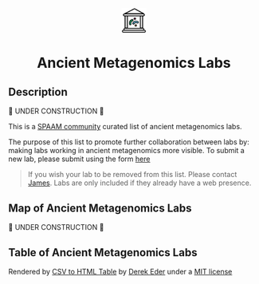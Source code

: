 
<p align="center">

<img src="https://raw.githubusercontent.com/SPAAM-community/ancient-metagenomics-labs/main/_media/spaam-AncientMetagenomicLabs_logo.svg" width=10%>

<p/>

<h1 align="center">Ancient Metagenomics Labs</h1>

## Description

🔨 UNDER CONSTRUCTION 🔨

This is a [SPAAM community](https://spaam-community.github.io/) curated list of ancient metagenomics labs.

The purpose of this list to promote further collaboration between labs by: making labs working in ancient metagenomics more visible. To submit a new lab, please submit using the form [here](https://github.com/SPAAM-community/ancient-metagenomics-labs/issues/new?assignees=&labels=new-lab&template=new_lab.yaml&title=Add+Name+of+Lab)

> If you wish your lab to be removed from this list. Please contact [James](jfy133@gmail.com). Labs are only included if they already have a web presence.

## Map of Ancient Metagenomics Labs

🔨 UNDER CONSTRUCTION 🔨
## Table of Ancient Metagenomics Labs

<div id="table-container"></div>

<p class="text-right">Rendered by <a href="https://github.com/derekeder/csv-to-html-table">CSV to HTML Table</a> by <a href="http://derekeder.com">Derek Eder</a> under a <a href="https://github.com/derekeder/csv-to-html-table/blob/master/LICENSE">MIT license</a></p>

<script>
    function format_link(link) {
        if (link)
            return "<a href='" + link + "' target='_blank'>" + link + "</a>";
        else return "";
    }

    CsvToHtmlTable.init({
        csv_path: 'data/ancient-metagenomics_labs.csv', 
        element: 'table-container', 
        allow_download: true,
        csv_options: {separator: ',', delimiter: '"'},
        datatables_options: {"paging": false, "columns.width": "90%"},
		custom_formatting: [[5, format_link]]

    });
</script>

<style>
	.btn-info {
		background-color: #FFFFFF;
		border-color: #732a82;
		font-family: 'Varela Round', sans-serif;
		border-radius: 2rem;
		border-style: solid;
		border-width: 1px;
	}
	.btn-info:hover {
		font-family: 'Varela Round', sans-serif;
		background-color: #732a82;
	}
</style>